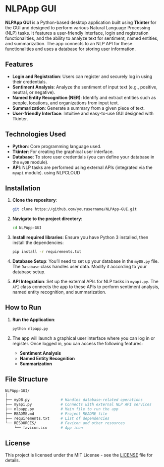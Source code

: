# NLPApp GUI

**NLPApp GUI** is a Python-based desktop application built using **Tkinter** for the GUI and designed to perform various Natural Language Processing (NLP) tasks. It features a user-friendly interface, login and registration functionalities, and the ability to analyze text for sentiment, named entities, and summarization. The app connects to an NLP API for these functionalities and uses a database for storing user information.

## Features

- **Login and Registration**: Users can register and securely log in using their credentials.
- **Sentiment Analysis**: Analyze the sentiment of input text (e.g., positive, neutral, or negative).
- **Named Entity Recognition (NER)**: Identify and extract entities such as people, locations, and organizations from input text.
- **Summarization**: Generate a summary from a given piece of text.
- **User-friendly Interface**: Intuitive and easy-to-use GUI designed with Tkinter.
  
## Technologies Used

- **Python**: Core programming language used.
- **Tkinter**: For creating the graphical user interface.
- **Database**: To store user credentials (you can define your database in the `myDB` module).
- **API**: NLP tasks are performed using external APIs (integrated via the `myapi` module). using NLPCLOUD

## Installation

1. **Clone the repository**:
   ```bash
   git clone https://github.com/yourusername/NLPApp-GUI.git
   ```

2. **Navigate to the project directory**:
   ```bash
   cd NLPApp-GUI
   ```

3. **Install required libraries**:
   Ensure you have Python 3 installed, then install the dependencies:
   ```bash
   pip install -r requirements.txt
   ```

4. **Database Setup**:
   You’ll need to set up your database in the `myDB.py` file. The `Database` class handles user data. Modify it according to your database setup.

5. **API Integration**:
   Set up the external APIs for NLP tasks in `myapi.py`. The `API` class connects the app to these APIs to perform sentiment analysis, named entity recognition, and summarization.

## How to Run

1. **Run the Application**:
   ```bash
   python nlpapp.py
   ```

2. The app will launch a graphical user interface where you can log in or register. Once logged in, you can access the following features:
   - **Sentiment Analysis**
   - **Named Entity Recognition**
   - **Summarization**


## File Structure

```bash
NLPApp-GUI/
│
├── myDB.py              # Handles database-related operations
├── myapi.py             # Connects with external NLP API services
├── nlpapp.py            # Main file to run the app
├── README.md            # Project README file
├── requirements.txt     # List of dependencies
└── RESOURCES/           # Favicon and other resources
    └── favicon.ico      # App icon
```


## License

This project is licensed under the MIT License - see the [LICENSE](LICENSE) file for details.
